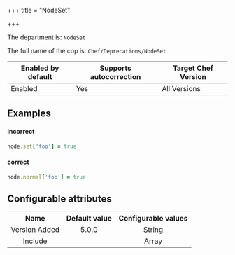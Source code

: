 +++
title = "NodeSet"

+++

<!-- This content is automatically generated. See https://github.com/chef/chef-web-docs/blob/main/generated/README.md -->

The department is: `NodeSet`

The full name of the cop is: `Chef/Deprecations/NodeSet`

| Enabled by default | Supports autocorrection | Target Chef Version |
| --- | --- | --- |
| Enabled | Yes | All Versions |

## Examples


#### incorrect

```ruby
node.set['foo'] = true
```

#### correct

```ruby
node.normal['foo'] = true
```

## Configurable attributes

<table>
<tbody><tr>
<th>Name</th>
<th>Default value</th>
<th>Configurable values</th>
</tr>
<tr>
<td style="text-align:center">Version Added</td>
<td style="text-align:center">5.0.0</td>
<td style="text-align:center">String</td>
</tr>
<tr><td style="text-align:center">Include</td>
<td style="text-align:center"><ul>
</ul>
</td>
<td style="text-align:center">Array</td>
</tr></tbody></table>
